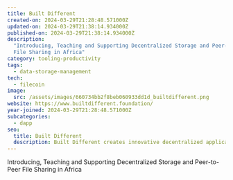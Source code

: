 ```yaml
---
title: Built Different
created-on: 2024-03-29T21:28:48.571000Z
updated-on: 2024-03-29T21:38:14.934000Z
published-on: 2024-03-29T21:38:14.934000Z
description:
  "Introducing, Teaching and Supporting Decentralized Storage and Peer-to-Peer
  File Sharing in Africa"
category: tooling-productivity
tags:
  - data-storage-management
tech:
  - filecoin
image:
  src: /assets/images/660734bb2f8beb060933dd1d_builtdifferent.png
website: https://www.builtdifferent.foundation/
year-joined: 2024-03-29T21:28:48.571000Z
subcategories:
  - dapp
seo:
  title: Built Different
  description: Built Different creates innovative decentralized applications.
---
```


Introducing, Teaching and Supporting Decentralized Storage and Peer-to-Peer File Sharing in Africa
